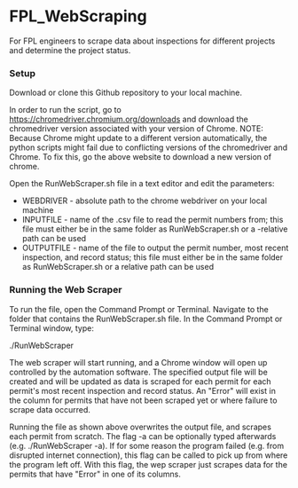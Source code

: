 # FPL_WebScraping
For FPL engineers to scrape data about inspections for different projects and determine the project status.


### Setup
Download or clone this Github repository to your local machine.  

In order to run the script, go to https://chromedriver.chromium.org/downloads and download the chromedriver version associated with your version of Chrome.
NOTE: Because Chrome might update to a different version automatically, the python scripts might fail due to conflicting versions of the chromedriver and Chrome.
To fix this, go the above website to download a new version of chrome.  

Open the RunWebScraper.sh file in a text editor and edit the parameters:
- WEBDRIVER - absolute path to the chrome webdriver on your local machine
- INPUTFILE - name of the .csv file to read the permit numbers from; this file must either be in the same folder as RunWebScraper.sh or a -relative path can be used
- OUTPUTFILE - name of the file to output the permit number, most recent inspection, and record status; this file must either be in the same folder as RunWebScraper.sh or a relative path can be used


### Running the Web Scraper
To run the file, open the Command Prompt or Terminal. Navigate to the folder that contains the RunWebScraper.sh file. In the Command Prompt or Terminal window, type:

./RunWebScraper

The web scraper will start running, and a Chrome window will open up controlled by the automation software. The specified output file will be created and will be updated as data is scraped for each permit for each permit's most recent inspection and record status. An "Error" will exist in the column for permits that have not been scraped yet or where failure to scrape data occurred.

Running the file as shown above overwrites the output file, and scrapes each permit from scratch. 
The flag -a can be optionally typed afterwards (e.g. ./RunWebScraper -a). If for some reason the program failed (e.g. from disrupted internet connection), this flag can be called to pick up from where the program left off. With this flag, the wep scraper just scrapes data for the permits that have "Error" in one of its columns.


